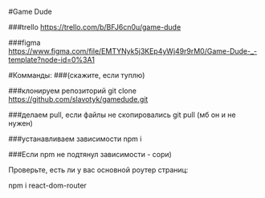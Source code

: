 #Game Dude

###trello
https://trello.com/b/BFJ6cn0u/game-dude

###figma
https://www.figma.com/file/EMTYNyk5j3KEp4yWj49r9rM0/Game-Dude-_-template?node-id=0%3A1

#Комманды:
###(скажите, если туплю)

###клонируем репозиторий
git clone https://github.com/slavotyk/gamedude.git

###делаем pull, если файлы не скопировались
git pull (мб он и не нужен)


###устанавливаем зависимости
npm i

###Если npm не подтянул зависимости - сори)

Проверьте, есть ли у вас основной роутер страниц:

npm i react-dom-router 

